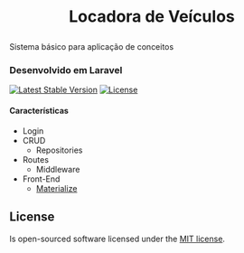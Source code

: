 # <p align="center">Locadora de Veículos</p>

<p>Sistema básico para aplicação de conceitos</p>


### Desenvolvido em Laravel
 <a href="https://packagist.org/packages/laravel/framework"><img src="https://poser.pugx.org/laravel/framework/v/stable.svg" alt="Latest Stable Version"></a>
<a href="https://packagist.org/packages/laravel/framework"><img src="https://poser.pugx.org/laravel/framework/license.svg" alt="License"></a>

#### Características

* Login
* CRUD
	* Repositories
* Routes
	* Middleware
* Front-End
    * [Materialize](http://materializecss.com/)

## License

Is open-sourced software licensed under the [MIT license](https://opensource.org/licenses/MIT).